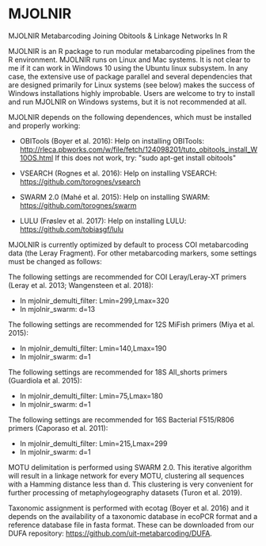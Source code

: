 # MJOLNIR
MJOLNIR Metabarcoding Joining Obitools &amp; Linkage Networks In R

MJOLNIR is an R package to run modular metabarcoding pipelines from the R environment. MJOLNIR runs on Linux and Mac systems. It is not clear to me if it can work in Windows 10 using the Ubuntu linux subsystem. In any case, the extensive use of package parallel and several dependencies that are designed primarily for Linux systems (see below) makes the success of Windows installations highly improbable. Users are welcome to try to install and run MJOLNIR on Windows systems, but it is not recommended at all.

MJOLNIR depends on the following dependences, which must be installed and properly working:

- OBITools (Boyer et al. 2016): 
  Help on installing OBITools: http://rleca.pbworks.com/w/file/fetch/124098201/tuto_obitools_install_W10OS.html
  If this does not work, try: "sudo apt-get install obitools"

- VSEARCH (Rognes et al. 2016): 
  Help on installing VSEARCH: https://github.com/torognes/vsearch
  
- SWARM 2.0 (Mahé et al. 2015):
  Help on installing SWARM: https://github.com/torognes/swarm
  
- LULU (Frøslev et al. 2017):
  Help on installing LULU:
  https://github.com/tobiasgf/lulu

MJOLNIR is currently optimized by default to process COI metabarcoding data (the Leray Fragment). For other metabarcoding markers, some settings must be changed as follows:

The following settings are recommended for COI Leray/Leray-XT primers (Leray et al. 2013; Wangensteen et al. 2018): 
- In mjolnir_demulti_filter: Lmin=299,Lmax=320 
- In mjolnir_swarm: d=13

The following settings are recommended for 12S MiFish primers (Miya et al. 2015): 
- In mjolnir_demulti_filter: Lmin=140,Lmax=190 
- In mjolnir_swarm: d=1

The following settings are recommended for 18S All_shorts primers (Guardiola et al. 2015): 
- In mjolnir_demulti_filter: Lmin=75,Lmax=180 
- In mjolnir_swarm: d=1

The following settings are recommended for 16S Bacterial F515/R806 primers (Caporaso et al. 2011): 
- In mjolnir_demulti_filter: Lmin=215,Lmax=299 
- In mjolnir_swarm: d=1

MOTU delimitation is performed using SWARM 2.0. This iterative algorithm will result in a linkage network for every MOTU, clustering all sequences with a Hamming distance less than d. This clustering is very convenient for further processing of metaphylogeography datasets (Turon et al. 2019). 

Taxonomic assignment is performed with ecotag (Boyer et al. 2016) and it depends on the availability of a taxonomic database in ecoPCR format and a reference database file in fasta format. These can be downloaded from our DUFA repository: https://github.com/uit-metabarcoding/DUFA.
